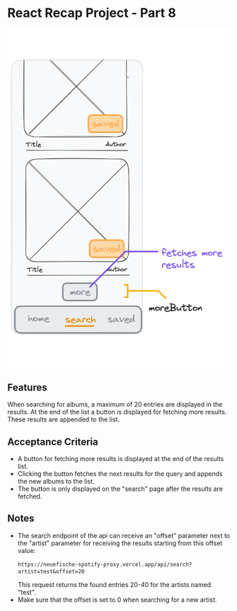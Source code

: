 # React Recap Project - Part 8

![wireframe](../assets/part-8-1.png)

## Features

When searching for albums, a maximum of 20 entries are displayed in the results. At the end of the list a button is displayed for fetching more results. These results are appended to the list.

## Acceptance Criteria

- A button for fetching more results is displayed at the end of the results list.
- Clicking the button fetches the next results for the query and appends the new albums to the list.
- The button is only displayed on the "search" page after the results are fetched.

## Notes

- The search endpoint of the api can receive an "offset" parameter next to the "artist" parameter for receiving the results starting from this offset value:
  ```
  https://neuefische-spotify-proxy.vercel.app/api/search?artist=test&offset=20
  ```
  This request returns the found entries 20-40 for the artists named "test".
- Make sure that the offset is set to 0 when searching for a new artist.
